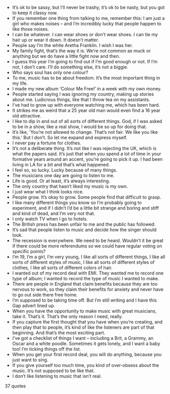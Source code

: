  - It’s ok to be sassy, but I’ll never be trashy, it’s ok to be nasty, but you got to keep it classy now.
 - If you remember one thing from talking to me, remember this: I am just a girl who makes noises – and I’m incredibly lucky that people happen to like those noises.
 - I can be whatever. I can wear shoes or don’t wear shoes. I can tie my hair up or wear it down. It doesn’t matter.
 - People say I’m the white Aretha Franklin. I wish I was her.
 - My family fight, that’s the way it is. We’re not common as muck or anything but we do have a little fight now and then.
 - I guess this year I’m going to find out if I’m good enough or not. If I’m not, I don’t care. I’ll do something else, it’s not a biggie.
 - Who says soul has only one colour?
 - To me, music has to be about freedom. It’s the most important thing in my life.
 - I made my new album ‘Colour Me Free!’ in a week with my own money.
 - People started saying I was ignoring my country, making up stories about me. Ludicrous things, like that I throw tea on my assistants.
 - I’ve had to grow up with everyone watching me, which has been hard.
 - It strikes me as weird that a 25 year old man would even find a 16 year old attractive.
 - I like to dip in and out of all sorts of different things. God, if I was asked to be in a show, like a real show, I would be so up for doing that.
 - It’s like, ‘You’re not allowed to change. That’s not fair. We like you like this.’ But I don’t. So let me expand and express myself.
 - I never pay a fortune for clothes.
 - It’s not a deliberate thing. It’s not like I was rejecting the UK, which is what the papers said. It’s just that when you spend a lot of time in your formative years around an accent, you’re going to pick it up. I had been living in LA for a bit and that’s what happened.
 - I feel so, so lucky. Lucky because of many things.
 - The musicians one day are going to listen to me.
 - Life is good. Or at least, it’s always interesting.
 - The only country that hasn’t liked my music is my own.
 - I just wear what I think looks nice.
 - People grow. It’s okay to grow. Some people find that difficult to grasp.
 - I like many different things you know so I’m probably going to experiment, and if I didn’t I’d be a little bit strange and boring and stiff and kind of dead, and I’m very not that.
 - I only watch TV when I go to hotels.
 - The British press has been unfair to me and the public has followed.
 - It’s sad that people listen to music and decide how the singer should look.
 - The recession is everywhere. We need to be heard. Wouldn’t it be great if there could be more referendums so we could have regular voting on specific points?
 - I’m 19, I’m a girl, I’m very young, I like all sorts of different things, I like all sorts of different styles of music, I like all sorts of different styles of clothes, I like all sorts of different colors of hair.
 - I wanted out of my record deal with EMI. They wanted me to record one type of album; I wanted to record the type of music I wanted to make.
 - There are people in England that claim benefits because they are too nervous to work, so they claim their benefits for anxiety and never have to go out side there free home.
 - I’m supposed to be taking time off. But I’m still writing and I have this Gap advert lined up.
 - When you have the opportunity to make music with great musicians, take it. That’s it. That’s the only reason I need, really.
 - If you capture the first thought that you have when you’re creating, and then play that to people, it’s kind of like the listeners are part of that beginning. And that’s the most exciting part.
 - I’ve got a checklist of things I want – including a Brit, a Grammy, an Oscar and a white poodle. Sometimes it gets lonely, and I want a baby too! I’m ticking things off the list.
 - When you get your first record deal, you will do anything, because you just want to sing.
 - If you give yourself too much time, you kind of over-obsess about the music. It’s not supposed to be like that.
 - I don’t like listening to music that isn’t real.

37 quotes